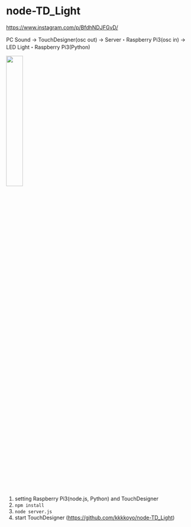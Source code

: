 # node-TD_Light

https://www.instagram.com/p/BfdhNDJFGvD/  
  
PC Sound -> TouchDesigner(osc out) -> Server・Raspberry Pi3(osc in) -> LED Light・Raspberry Pi3(Python)

<img src="https://imgur.com/3OVLif6.jpg" width=30% height=30%>
  
1. setting Raspberry Pi3(node.js, Python) and TouchDesigner  
2. `npm install`  
3. `node server.js`  
4. start TouchDesigner (https://github.com/kkkkoyo/node-TD_Light)  
